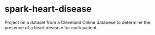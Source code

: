 # spark-heart-disease
Project on a dataset from a Cleveland Online databese to determine the presence of a heart desease for each patient.
